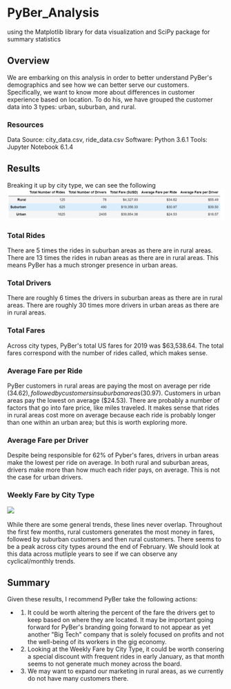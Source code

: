 # PyBer_Analysis
using the Matplotlib library for data visualization and SciPy package for summary statistics

## Overview
We are embarking on this analysis in order to better understand PyBer's demographics and see how we can better serve our customers. Specifically, we want to know more about differences in customer experience based on location. To do his, we have grouped the customer data into 3 types: urban, suburban, and rural. 

### Resources
Data Source: city_data.csv, ride_data.csv
Software: Python 3.6.1
Tools: Jupyter Notebook 6.1.4

## Results
Breaking it up by city type, we can see the following
![Summary](analysis/Summary_by_citytype.PNG)

### Total Rides 
There are 5 times the rides in suburban areas as there are in rural areas. There are 13 times the rides in ruban areas as there are in rural areas. This means PyBer has a much stronger presence in urban areas. 
### Total Drivers 
There are roughly 6 times the drivers in suburban areas as there are in rural areas. There are roughly 30 times more drivers in urban areas as there are in rural areas. 

### Total Fares 
Across city types, PyBer's total US fares for 2019 was $63,538.64. The total fares correspond with the number of rides called, which makes sense. 

### Average Fare per Ride  
PyBer customers in rural areas are paying the most on average per ride ($34.62), followed by customers in suburban areas ($30.97). Customers in urban areas pay the lowest on average ($24.53). There are probably a number of factors that go into fare price, like miles traveled. It makes sense that rides in rural areas cost more on average because each ride is probably longer than one within an urban area; but this is worth exploring more. 

### Average Fare per Driver
Despite being responsible for 62% of Pyber's fares, drivers in urban areas make the lowest per ride on average. In both rural and suburban areas, drivers make more than how much each rider pays, on average. This is not the case for urban drivers.

### Weekly Fare by City Type
![](analysis/Fare_by_citytype.PNG)

While there are some general trends, these lines never overlap. Throughout the first few months, rural customers generates the most money in fares, followed by suburban customers and then rural customers. There seems to be a peak across city types around the end of February. We should look at this data across mutliple years to see if we can observe any cyclical/monthly trends. 

## Summary
Given these results, I recommend PyBer take the following actions:
  - 1. It could be worth altering the percent of the fare the drivers get to keep based on where they are located. It may be important going forward for PyBer's branding going forward to not appear as yet another "Big Tech" company that is solely focused on profits and not the well-being of its workers in the gig economy.
  - 2.  Looking at the Weekly Fare by City Type, it could be worth consering a special discount with frequent rides in early January, as that month seems to not generate much money across the board.
  - 3. We may want to expand our marketing in rural areas, as we currently do not have many customers there.
